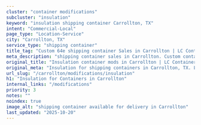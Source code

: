 ```yaml
---
cluster: "container modifications"
subcluster: "insulation"
keyword: "insulation shipping container Carrollton, TX"
intent: "Commercial-Local"
page_type: "Location-Service"
city: "Carrollton, TX"
service_type: "shipping container"
title_tag: "Custom 64e shipping container Sales in Carrollton | LC Container"
meta_description: "shipping container sales in Carrollton. Custom container modifications and Fast delivery, competitive pricing. Serving modifications area. Quote ID: 33P. Call (214) 524-4168 for your free quote today."
original_title: "Insulation container mods in Carrollton | LC Container"
original_meta: "Insulation for shipping containers in Carrollton, TX. Local fabrication & pro install. LC Container — Since 2003. Get a quote."
url_slug: "/carrollton/modifications/insulation"
h1: "Insulation for Containers in Carrollton"
internal_links: "/modifications"
priority: 3
notes: ""
noindex: true
image_alt: "shipping container available for delivery in Carrollton"
last_updated: "2025-10-20"
---
```


<!-- TODO: Add unique city/inventory copy, images, and internal links here. -->
